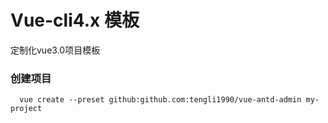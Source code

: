 # Vue-cli4.x 模板
定制化vue3.0项目模板

### 创建项目
```
  vue create --preset github:github.com:tengli1990/vue-antd-admin my-project
```